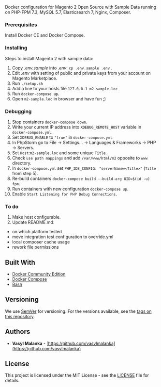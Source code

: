 Docker configuration for Magento 2 Open Source with Sample Data running on PHP-FPM 7.3, MySQL 5.7, Elasticsearch 7, Nginx, Composer.

### Prerequisites

Install Docker CE and Docker Compose.

### Installing

Steps to install Magento 2 with sample data:

1. Copy *.env.sample* into *.env*: `cp .env.sample .env` .
2. Edit *.env* with setting of public and private keys from your account on Magento Marketplace.
3. Run `./setup.sh`
4. Add a line to your hosts file `127.0.0.1 m2-sample.loc`
5. Run `docker-compose up`.
6. Open `m2-sample.loc` in browser and have fun ;)

### Debugging

1. Stop containers `docker-compose down`.
2. Write your current IP address into `XDEBUG_REMOTE_HOST` variable in `docker-compose.yml`.
3. Set `XDEBUG_ENABLE` to `"true"` in `docker-compose.yml`.
4. In PhpStorm go to File -> Settings... -> Languages & Frameworks -> PHP -> Servers.
5. Set `Host`:`m2-sample.loc` and some unique `Title`.
6. Check `use path mappings` and add `/var/www/html/m2` opposite to `www` directory.
7. In `docker-compose.yml` set `PHP_IDE_CONFIG: "serverName=<Title>"` (`Title` from step 5).
8. Re-build containers `docker-compose build --build-arg UID=$(id -u) fpm`.
9. Run containers with new configuration `docker-compose up`.
10. Enable `Start Listening for PHP Debug Connections`.

### To do
1. Make host configurable.
2. Update README.md:
  - on which platform tested
  - move integration test configuration to override.yml
  - local composer cache usage
  - rework file permissions

## Built With

* [Docker Community Edition](https://docs.docker.com/install/)
* [Docker Compose](https://docs.docker.com/compose/)
* [Bash](https://www.gnu.org/software/bash/)

## Versioning

We use [SemVer](http://semver.org/) for versioning. For the versions available, see the [tags on this repository](https://github.com/vasylmalanka/m2-sample-docker/tags). 

## Authors

* **Vasyl Malanka** - [https://github.com/vasylmalanka](https://github.com/vasylmalanka)

## License

This project is licensed under the MIT License - see the [LICENSE](https://github.com/nishanths/license/blob/master/LICENSE) file for details.
